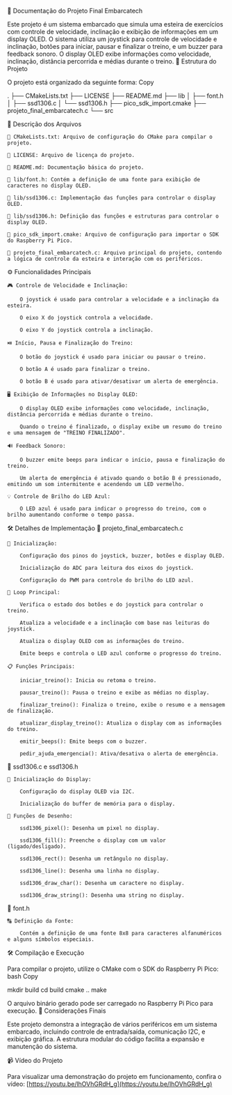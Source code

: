 📄 Documentação do Projeto Final Embarcatech

Este projeto é um sistema embarcado que simula uma esteira de exercícios com controle de velocidade, inclinação e exibição de informações em um display OLED. O sistema utiliza um joystick para controle de velocidade e inclinação, botões para iniciar, pausar e finalizar o treino, e um buzzer para feedback sonoro. O display OLED exibe informações como velocidade, inclinação, distância percorrida e médias durante o treino.
📂 Estrutura do Projeto

O projeto está organizado da seguinte forma:
Copy

.
├── CMakeLists.txt
├── LICENSE
├── README.md
├── lib
│   ├── font.h
│   ├── ssd1306.c
│   └── ssd1306.h
├── pico_sdk_import.cmake
├── projeto_final_embarcatech.c
└── src

📝 Descrição dos Arquivos

    📄 CMakeLists.txt: Arquivo de configuração do CMake para compilar o projeto.

    📄 LICENSE: Arquivo de licença do projeto.

    📄 README.md: Documentação básica do projeto.

    📄 lib/font.h: Contém a definição de uma fonte para exibição de caracteres no display OLED.

    📄 lib/ssd1306.c: Implementação das funções para controlar o display OLED.

    📄 lib/ssd1306.h: Definição das funções e estruturas para controlar o display OLED.

    📄 pico_sdk_import.cmake: Arquivo de configuração para importar o SDK do Raspberry Pi Pico.

    📄 projeto_final_embarcatech.c: Arquivo principal do projeto, contendo a lógica de controle da esteira e interação com os periféricos.

⚙️ Funcionalidades Principais

    🎮 Controle de Velocidade e Inclinação:

        O joystick é usado para controlar a velocidade e a inclinação da esteira.

        O eixo X do joystick controla a velocidade.

        O eixo Y do joystick controla a inclinação.

    ⏯️ Início, Pausa e Finalização do Treino:

        O botão do joystick é usado para iniciar ou pausar o treino.

        O botão A é usado para finalizar o treino.

        O botão B é usado para ativar/desativar um alerta de emergência.

    🖥️ Exibição de Informações no Display OLED:

        O display OLED exibe informações como velocidade, inclinação, distância percorrida e médias durante o treino.

        Quando o treino é finalizado, o display exibe um resumo do treino e uma mensagem de "TREINO FINALIZADO".

    🔊 Feedback Sonoro:

        O buzzer emite beeps para indicar o início, pausa e finalização do treino.

        Um alerta de emergência é ativado quando o botão B é pressionado, emitindo um som intermitente e acendendo um LED vermelho.

    💡 Controle de Brilho do LED Azul:

        O LED azul é usado para indicar o progresso do treino, com o brilho aumentando conforme o tempo passa.

🛠️ Detalhes de Implementação
📄 projeto_final_embarcatech.c

    🔧 Inicialização:

        Configuração dos pinos do joystick, buzzer, botões e display OLED.

        Inicialização do ADC para leitura dos eixos do joystick.

        Configuração do PWM para controle do brilho do LED azul.

    🔄 Loop Principal:

        Verifica o estado dos botões e do joystick para controlar o treino.

        Atualiza a velocidade e a inclinação com base nas leituras do joystick.

        Atualiza o display OLED com as informações do treino.

        Emite beeps e controla o LED azul conforme o progresso do treino.

    📋 Funções Principais:

        iniciar_treino(): Inicia ou retoma o treino.

        pausar_treino(): Pausa o treino e exibe as médias no display.

        finalizar_treino(): Finaliza o treino, exibe o resumo e a mensagem de finalização.

        atualizar_display_treino(): Atualiza o display com as informações do treino.

        emitir_beeps(): Emite beeps com o buzzer.

        pedir_ajuda_emergencia(): Ativa/desativa o alerta de emergência.

📄 ssd1306.c e ssd1306.h

    🔧 Inicialização do Display:

        Configuração do display OLED via I2C.

        Inicialização do buffer de memória para o display.

    🎨 Funções de Desenho:

        ssd1306_pixel(): Desenha um pixel no display.

        ssd1306_fill(): Preenche o display com um valor (ligado/desligado).

        ssd1306_rect(): Desenha um retângulo no display.

        ssd1306_line(): Desenha uma linha no display.

        ssd1306_draw_char(): Desenha um caractere no display.

        ssd1306_draw_string(): Desenha uma string no display.

📄 font.h

    🔠 Definição da Fonte:

        Contém a definição de uma fonte 8x8 para caracteres alfanuméricos e alguns símbolos especiais.

🛠️ Compilação e Execução

Para compilar o projeto, utilize o CMake com o SDK do Raspberry Pi Pico:
bash
Copy

mkdir build
cd build
cmake ..
make

O arquivo binário gerado pode ser carregado no Raspberry Pi Pico para execução.
🏁 Considerações Finais

Este projeto demonstra a integração de vários periféricos em um sistema embarcado, incluindo controle de entrada/saída, comunicação I2C, e exibição gráfica. A estrutura modular do código facilita a expansão e manutenção do sistema.

📹 Vídeo do Projeto

Para visualizar uma demonstração do projeto em funcionamento, confira o vídeo:
[https://youtu.be/lhOVhGRdH_g](https://youtu.be/lhOVhGRdH_g)
